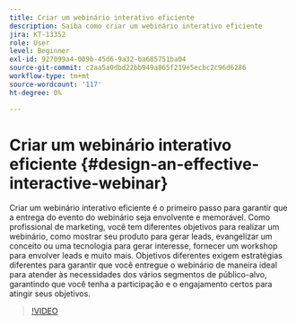 ```yaml
---
title: Criar um webinário interativo eficiente
description: Saiba como criar um webinário interativo eficiente
jira: KT-13352
role: User
level: Beginner
exl-id: 927099a4-009b-45d6-9a32-ba685751ba04
source-git-commit: c2aa5a0dbd22bb949a865f219e5ecbc2c96d6286
workflow-type: tm+mt
source-wordcount: '117'
ht-degree: 0%

---
```


# Criar um webinário interativo eficiente {#design-an-effective-interactive-webinar}

Criar um webinário interativo eficiente é o primeiro passo para garantir que a entrega do evento do webinário seja envolvente e memorável. Como profissional de marketing, você tem diferentes objetivos para realizar um webinário, como mostrar seu produto para gerar leads, evangelizar um conceito ou uma tecnologia para gerar interesse, fornecer um workshop para envolver leads e muito mais. Objetivos diferentes exigem estratégias diferentes para garantir que você entregue o webinário de maneira ideal para atender às necessidades dos vários segmentos de público-alvo, garantindo que você tenha a participação e o engajamento certos para atingir seus objetivos.

>[!VIDEO](https://video.tv.adobe.com/v/3418602?q=9)
